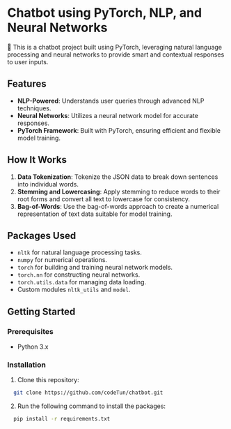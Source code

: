 # Chatbot using PyTorch, NLP, and Neural Networks

🤖 This is a chatbot project built using PyTorch, leveraging natural language processing and neural networks to provide smart and contextual responses to user inputs.

## Features

- **NLP-Powered**: Understands user queries through advanced NLP techniques.
- **Neural Networks**: Utilizes a neural network model for accurate responses.
- **PyTorch Framework**: Built with PyTorch, ensuring efficient and flexible model training.

## How It Works

1. **Data Tokenization**: Tokenize the JSON data to break down sentences into individual words.
2. **Stemming and Lowercasing**: Apply stemming to reduce words to their root forms and convert all text to lowercase for consistency.
3. **Bag-of-Words**: Use the bag-of-words approach to create a numerical representation of text data suitable for model training.

## Packages Used

- `nltk` for natural language processing tasks.
- `numpy` for numerical operations.
- `torch` for building and training neural network models.
- `torch.nn` for constructing neural networks.
- `torch.utils.data` for managing data loading.
- Custom modules `nltk_utils` and `model`.

## Getting Started

### Prerequisites

- Python 3.x

### Installation

1. Clone this repository:

```bash
  git clone https://github.com/codeTun/chatbot.git

```

2. Run the following command to install the packages:

```bash
  pip install -r requirements.txt
```
